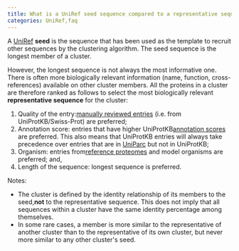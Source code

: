 ```yaml
---
title: What is a UniRef seed sequence compared to a representative sequence?
categories: UniRef,faq
---
```


A [UniRef](http://www.uniprot.org/help/uniref) **seed** is the sequence that has been used as the template to recruit other sequences by the clustering algorithm. The seed sequence is the longest member of a cluster.

However, the longest sequence is not always the most informative one. There is often more biologically relevant information (name, function, cross-references) available on other cluster members. All the proteins in a cluster are therefore ranked as follows to select the most biologically relevant **representative sequence** for the cluster:

1. Quality of the entry:[manually reviewed entries](http://www.uniprot.org/help/manual%5Fcuration) (i.e. from UniProtKB/Swiss-Prot) are preferred;
2. Annotation score: entries that have higher UniProtKB[annotation scores](http://www.uniprot.org/help/annotation%5Fscore) are preferred. This also means that UniProtKB entries will always take precedence over entries that are in [UniParc](http://www.uniprot.org/help/uniparc) but not in UniProtKB;
3. Organism: entries from[reference proteomes](http://www.uniprot.org/help/reference%5Fproteome) and model organisms are preferred; and,
4. Length of the sequence: longest sequence is preferred.

Notes:

- The cluster is defined by the identity relationship of its members to the seed,**not** to the representative sequence. This does not imply that all sequences within a cluster have the same identity percentage among themselves.
- In some rare cases, a member is more similar to the representative of another cluster than to the representative of its own cluster, but never more similar to any other cluster's seed.